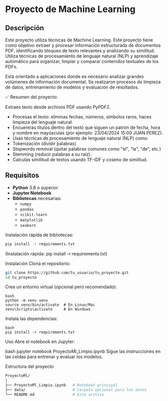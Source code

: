 # Proyecto de Machine Learning

## Descripción
Este proyecto utiliza técnicas de Machine Learning.
Este proyecto tiene como objetivo extraer y procesar información estructurada de documentos PDF, identificando bloques de texto relevantes y analizando su similitud. 
Utiliza técnicas de procesamiento de lenguaje natural (NLP) y aprendizaje automático para organizar, limpiar y comparar contenidos textuales de los PDFs.

Está orientado a aplicaciones donde es necesario analizar grandes volúmenes de información documental. Se realizaron procesos de limpieza de datos, entrenamiento de modelos y evaluación de resultados.

✅ Resumen del proyecto:

Extraes texto desde archivos PDF usando PyPDF2.

- Procesas el texto: eliminas fechas, números, símbolos raros, haces limpieza del lenguaje natural.
- Encuentras títulos dentro del texto que siguen un patrón de fecha, hora y nombre en mayúsculas (por ejemplo: 23/04/2024 15:00 JUAN PEREZ).
- Usas técnicas de procesamiento de lenguaje natural (NLP) como:
- Tokenización (dividir palabras)
- Stopwords removal (quitar palabras comunes como "el", "la", "de", etc.)
- Stemming (reducir palabras a su raíz).
- Calculas similitud de textos usando TF-IDF y coseno de similitud.

## Requisitos
- **Python** 3.8 o superior
- **Jupyter Notebook**
- **Bibliotecas** necesarias:
  - `numpy`
  - `pandas`
  - `scikit-learn`
  - `matplotlib`
  - `seaborn`

Instalación rápida de bibliotecas:
```bash
pip install -r requirements.txt
```

(Instalación rápida: pip install -r requirements.txt)

Instalación
Clona el repositorio:

```bash
git clone https://github.com/tu_usuario/tu_proyecto.git
cd tu_proyecto
```
Crea un entorno virtual (opcional pero recomendado):

```
bash
python -m venv venv
source venv/bin/activate  # En Linux/Mac
venv\Scripts\activate     # En Windows
```
Instala las dependencias:
```
bash
pip install -r requirements.txt
```
Uso
Abre el notebook en Jupyter:

bash
jupyter notebook ProyectoMl_Limpio.ipynb
Sigue las instrucciones en las celdas para entrenar y evaluar los modelos.

Estructura del proyecto
```bash
ProyectoMl/
│
├── ProyectoMl_Limpio.ipynb   # Notebook principal
├── data/                     # Carpeta opcional para los datos
└── README.md                 # Este archivo
```
